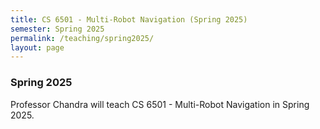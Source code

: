 ```yaml
---
title: CS 6501 - Multi-Robot Navigation (Spring 2025)
semester: Spring 2025
permalink: /teaching/spring2025/
layout: page
---
```


### Spring 2025
Professor Chandra will teach CS 6501 - Multi-Robot Navigation in Spring 2025.